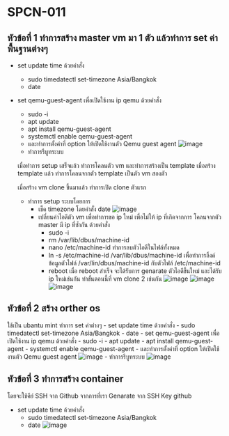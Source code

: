 # SPCN-011

## หัวข้อที่ 1 ทำการสร้าง master vm มา 1 ตัว แล้วทำการ set ค่าพื้นฐานต่างๆ
  - set update time ด้วยคำสั่ง
    - sudo timedatectl set-timezone Asia/Bangkok
    - date
  - set qemu-guest-agent เพื่อเปิดใช้งาน ip qemu ด้วยคำสั่ง
    - sudo -i
    - apt update
    - apt install qemu-guest-agent
    - systemctl enable qemu-guest-agent
    - และทำการตั้งค่าที่ option ให้เปิดใช้งานตัว Qemu guest agent
      ![image](https://user-images.githubusercontent.com/116482588/205888715-80d93122-f42f-4585-96df-e5aa9a1e1b4e.png)
    - ทำการรีบูทระบบ
    
    เมื่อทำการ setup เสร็จแล้ว ทำการโคลนตัว vm และทำการสร้างเป็น template
    เมื่อสร้าง template แล้ว ทำการโคลนจากตัว template เป็นตัว vm สองตัว
    
    เมื่อสร้าง vm clone ขึ้นมาแล้ว
    ทำการเปิด clone ตัวแรก
      - ทำการ setup ระบบโดยการ 
        - เช็ค timezone โดยคำสั่ง date
          ![image](https://user-images.githubusercontent.com/116482588/205891789-877fa998-a5f4-45b5-8f28-5faf37569319.png)
        - เปลี่ยนค่าไอดีตัว vm เพื่อทำการขอ ip ใหม่ เพื่อไม่ให้ ip ที่เกิดจากการ โคลนจากตัว master มี ip ที่ซ้ำกัน ด้วยคำสั่ง
          - sudo -i
          - rm /var/lib/dbus/machine-id
          - nano /etc/machine-id ทำการลบตัวไอดีในไฟล์ทั้งหมด
          - ln -s /etc/machine-id /var/lib/dbus/machine-id เพื่อทำการลิ้งค์ข้อมูลตัวไฟล์ /var/lin/dbus/machine-id กับตัวไฟล์ /etc/machine-id
          - reboot
          เมื่อ reboot สำเร็จ จะได้รับการ genarate ตัวไอดีขึ้นใหม่ และได้รับ ip ใหม่เช่นกัน
          ทำขั้นตอนนี้ที่ vm clone 2 เช่นกัน
   ![image](https://user-images.githubusercontent.com/116482588/207836834-2a980c74-7779-4e73-95bc-7ca7e0c4d3c7.png)
   ![image](https://user-images.githubusercontent.com/116482588/207836485-46e19271-a2d3-4145-a428-d4de177c0078.png)
   ![image](https://user-images.githubusercontent.com/116482588/207836396-d9b40cb7-2ede-43e5-9168-4e9121204487.png)

          
## หัวข้อที่ 2 สร้าง orther os 
  ใช้เป็น ubantu mint ทำการ set ค่าต่างๆ 
    - set update time ด้วยคำสั่ง
      - sudo timedatectl set-timezone Asia/Bangkok
      - date
    - set qemu-guest-agent เพื่อเปิดใช้งาน ip qemu ด้วยคำสั่ง
      - sudo -i
      - apt update
      - apt install qemu-guest-agent
      - systemctl enable qemu-guest-agent
      - และทำการตั้งค่าที่ option ให้เปิดใช้งานตัว Qemu guest agent
        ![image](https://user-images.githubusercontent.com/116482588/205888715-80d93122-f42f-4585-96df-e5aa9a1e1b4e.png)
      - ทำการรีบูทระบบ
    ![image](https://user-images.githubusercontent.com/116482588/207835889-229a20da-4de6-453f-a018-4f6114fc2e00.png)
    
## หัวข้อที่ 3 ทำการสร้าง container 
  โดยจะใช้คีย์ SSH จาก Github จากการที่เรา Genarate จาก SSH Key github
  - set update time ด้วยคำสั่ง
    - sudo timedatectl set-timezone Asia/Bangkok
    - date
  ![image](https://user-images.githubusercontent.com/116482588/207841314-a5650ba0-4dbc-468f-8ba2-c125df737abc.png)



      
